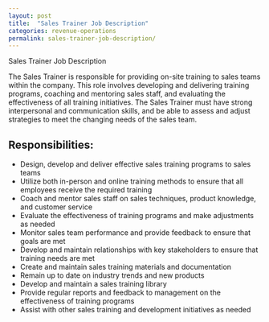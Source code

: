 ```yaml
---
layout: post
title:  "Sales Trainer Job Description"
categories: revenue-operations
permalink: sales-trainer-job-description/
---
```


Sales Trainer Job Description 

The Sales Trainer is responsible for providing on-site training to sales teams within the company. This role involves developing and delivering training programs, coaching and mentoring sales staff, and evaluating the effectiveness of all training initiatives. The Sales Trainer must have strong interpersonal and communication skills, and be able to assess and adjust strategies to meet the changing needs of the sales team.

## Responsibilities:

- Design, develop and deliver effective sales training programs to sales teams
- Utilize both in-person and online training methods to ensure that all employees receive the required training
- Coach and mentor sales staff on sales techniques, product knowledge, and customer service
- Evaluate the effectiveness of training programs and make adjustments as needed
- Monitor sales team performance and provide feedback to ensure that goals are met
- Develop and maintain relationships with key stakeholders to ensure that training needs are met
- Create and maintain sales training materials and documentation
- Remain up to date on industry trends and new products
- Develop and maintain a sales training library
- Provide regular reports and feedback to management on the effectiveness of training programs 
- Assist with other sales training and development initiatives as needed